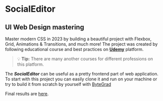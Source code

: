 # SocialEditor

## UI Web Design mastering

Master modern CSS in 2023 by building a beautiful project with Flexbox, Grid, Animations & Transitions, and much more! 
The project was created by following educational course and best practices on **[Udemy](https://www.udemy.com/)** platform.
> :bulb: **Tip:** There are many another courses for different professions on this platform.

The ***SocialEditor*** can be useful as a pretty frontend part of web application.
To start with this project you can easily clone it and run on your machine or try to build it from scratch by yourself with [ByteGrad](https://www.udemy.com/user/bytegrad/)

Final results are [here](https://nazar-pichak.github.io/SocialEditor/). 
